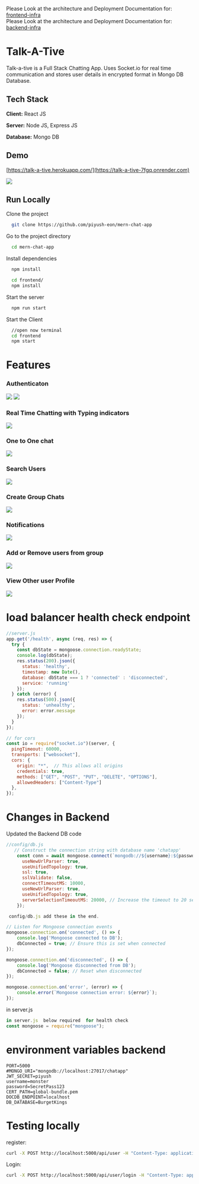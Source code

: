Please Look at the architecture and Deployment Documentation for: <a href="https://github.com/mallikharjuna160003/frontend-infra">frontend-infra</a> <br>
Please Look at the architecture and Deployment Documentation for: <a href="https://github.com/mallikharjuna160003/backend-infra">backend-infra</a>

# Talk-A-Tive

Talk-a-tive is a Full Stack Chatting App.
Uses Socket.io for real time communication and stores user details in encrypted format in Mongo DB Database.
## Tech Stack

**Client:** React JS

**Server:** Node JS, Express JS

**Database:** Mongo DB
  
## Demo

[https://talk-a-tive.herokuapp.com/](https://talk-a-tive-7fgq.onrender.com)

![](https://github.com/piyush-eon/mern-chat-app/blob/master/screenshots/group%20%2B%20notif.PNG)
## Run Locally

Clone the project

```bash
  git clone https://github.com/piyush-eon/mern-chat-app
```

Go to the project directory

```bash
  cd mern-chat-app
```

Install dependencies

```bash
  npm install
```

```bash
  cd frontend/
  npm install
```

Start the server

```bash
  npm run start
```
Start the Client

```bash
  //open now terminal
  cd frontend
  npm start
```

  
# Features

### Authenticaton
![](https://github.com/piyush-eon/mern-chat-app/blob/master/screenshots/login.PNG)
![](https://github.com/piyush-eon/mern-chat-app/blob/master/screenshots/signup.PNG)
### Real Time Chatting with Typing indicators
![](https://github.com/piyush-eon/mern-chat-app/blob/master/screenshots/real-time.PNG)
### One to One chat
![](https://github.com/piyush-eon/mern-chat-app/blob/master/screenshots/mainscreen.PNG)
### Search Users
![](https://github.com/piyush-eon/mern-chat-app/blob/master/screenshots/search.PNG)
### Create Group Chats
![](https://github.com/piyush-eon/mern-chat-app/blob/master/screenshots/new%20grp.PNG)
### Notifications 
![](https://github.com/piyush-eon/mern-chat-app/blob/master/screenshots/group%20%2B%20notif.PNG)
### Add or Remove users from group
![](https://github.com/piyush-eon/mern-chat-app/blob/master/screenshots/add%20rem.PNG)
### View Other user Profile
![](https://github.com/piyush-eon/mern-chat-app/blob/master/screenshots/profile.PNG)

# load balancer health check endpoint

```js
//server.js
app.get('/health', async (req, res) => {
  try {
    const dbState = mongoose.connection.readyState;
    console.log(dbState);
    res.status(200).json({
      status: 'healthy',
      timestamp: new Date(),
      database: dbState === 1 ? 'connected' : 'disconnected',
      service: 'running'
    });
  } catch (error) {
    res.status(500).json({
      status: 'unhealthy',
      error: error.message
    });
  }
});

// for cors
const io = require("socket.io")(server, {
  pingTimeout: 60000,
  transports: ["websocket"],
  cors: {
    origin: "*",  // This allows all origins
    credentials: true,
    methods: ["GET", "POST", "PUT", "DELETE", "OPTIONS"],
    allowedHeaders: ["Content-Type"]
  },
});

```



# Changes in Backend 
Updated the Backend DB code

```js
//config/db.js
   // Construct the connection string with database name 'chatapp'
    const conn = await mongoose.connect(`mongodb://${username}:${password}@${endpoint}:${port}/${databaseName}?tls=true&tlsCAFile=./global-bundle.pem&replicaSet=rs0&readPreference=secondaryPreferred&retryWrites=false&tlsAllowInvalidHostnames=true&directConnection=true`,{
      useNewUrlParser: true,
      useUnifiedTopology: true,
      ssl: true,
      sslValidate: false,
      connectTimeoutMS: 10000,
      useNewUrlParser: true,
      useUnifiedTopology: true,
      serverSelectionTimeoutMS: 20000, // Increase the timeout to 20 seconds
    });

 config/db.js add these in the end.

// Listen for Mongoose connection events
mongoose.connection.on('connected', () => {
    console.log('Mongoose connected to DB');
    dbConnected = true; // Ensure this is set when connected
});

mongoose.connection.on('disconnected', () => {
    console.log('Mongoose disconnected from DB');
    dbConnected = false; // Reset when disconnected
});

mongoose.connection.on('error', (error) => {
    console.error(`Mongoose connection error: ${error}`);
});
```
in server.js

```js
in server.js  below required  for health check
const mongoose = require("mongoose"); 

```
# environment variables backend
```
PORT=5000
#MONGO_URI="mongodb://localhost:27017/chatapp"
JWT_SECRET=piyush
username=monster
password=SecretPass123
CERT_PATH=global-bundle.pem
DOCDB_ENDPOINT=localhost
DB_DATABASE=BurgetKings
```


# Testing locally
register:
```sh
curl -X POST http://localhost:5000/api/user -H "Content-Type: application/json" -d '{"name":"test","email": "testuser@example.com", "password": "123456"}'

```
Login:
```sh
curl -X POST http://localhost:5000/api/user/login -H "Content-Type: application/json" -d '{"email": "testuser@example.com", "password": "123456"}'
```



